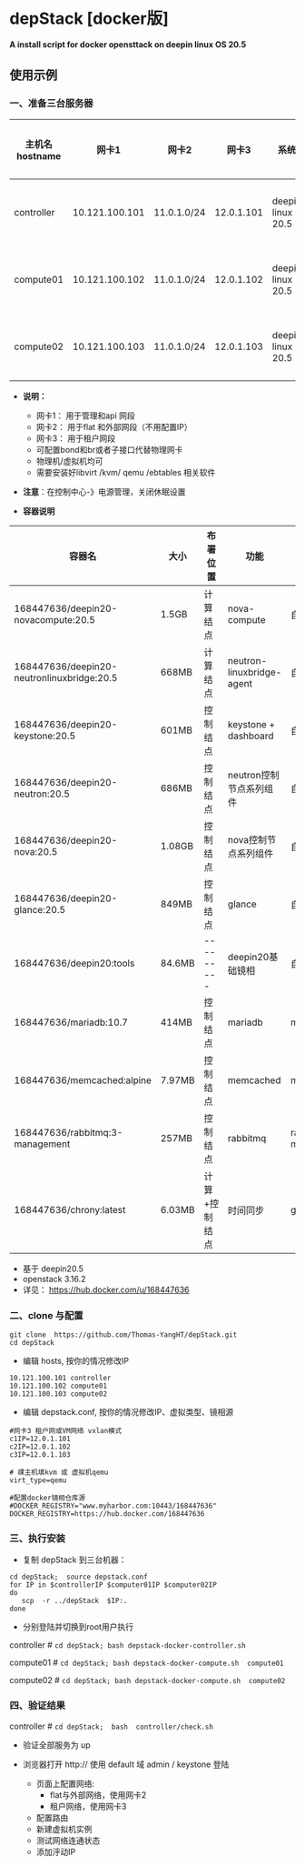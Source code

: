 # depStack [docker版]

**A  install script  for  docker opensttack  on deepin linux OS  20.5**

## 使用示例

### 一、准备三台服务器

| 主机名 hostname | 网卡1          | 网卡2       | 网卡3      | 系统              | 建议配置  |
| --------------- | -------------- | ----------- | ---------- | ----------------- | --------- |
| controller      | 10.121.100.101 | 11.0.1.0/24 | 12.0.1.101 | deepin linux 20.5 | 2核8G以上 |
| compute01       | 10.121.100.102 | 11.0.1.0/24 | 12.0.1.102 | deepin linux 20.5 | 2核8G以上 |
| compute02       | 10.121.100.103 | 11.0.1.0/24 | 12.0.1.103 | deepin linux 20.5 | 2核8G以上 |

- **说明：**
  - 网卡1： 用于管理和api 网段
  - 网卡2： 用于flat 和外部网段（不用配置IP）
  - 网卡3： 用于租户网段
  - 可配置bond和br或者子接口代替物理网卡
  - 物理机/虚拟机均可
  - 需要安装好libvirt /kvm/ qemu /ebtables 相关软件

- **注意**：在控制中心-》电源管理，关闭休眠设置
- **容器说明**

| 容器名                                     | 大小   | 布署位置      | 功能                      | 来源                  |
| ------------------------------------------ | ------ | ------------- | ------------------------- | --------------------- |
| 168447636/deepin20-novacompute:20.5        | 1.5GB  | 计算结点      | nova-compute              | 自编                  |
| 168447636/deepin20-neutronlinuxbridge:20.5 | 668MB  | 计算结点      | neutron-linuxbridge-agent | 自编                  |
| 168447636/deepin20-keystone:20.5           | 601MB  | 控制结点      | keystone + dashboard      | 自编                  |
| 168447636/deepin20-neutron:20.5            | 686MB  | 控制结点      | neutron控制节点系列组件   | 自编                  |
| 168447636/deepin20-nova:20.5               | 1.08GB | 控制结点      | nova控制节点系列组件      | 自编                  |
| 168447636/deepin20-glance:20.5             | 849MB  | 控制结点      | glance                    | 自编                  |
| 168447636/deepin20:tools                   | 84.6MB | ---------     | deepin20基础镜相          | 自编                  |
| 168447636/mariadb:10.7                     | 414MB  | 控制结点      | mariadb                   | mariadb:10.7          |
| 168447636/memcached:alpine                 | 7.97MB | 控制结点      | memcached                 | memcached:alpine      |
| 168447636/rabbitmq:3-management            | 257MB  | 控制结点      | rabbitmq                  | rabbitmq:3-management |
| 168447636/chrony:latest                    | 6.03MB | 计算+控制结点 | 时间同步                  | geoffh1977/chrony     |

- 基于 deepin20.5
- openstack 3.16.2
- 详见： https://hub.docker.com/u/168447636

### 二、clone 与配置

```shell
git clone  https://github.com/Thomas-YangHT/depStack.git
cd depStack
```

- 编辑 hosts,  按你的情况修改IP

```
10.121.100.101 controller
10.121.100.102 compute01
10.121.100.103 compute02
```

- 编辑  depstack.conf,  按你的情况修改IP、虚拟类型、镜相源

```
#网卡3 租户网或VM网络 vxlan模式
c1IP=12.0.1.101
c2IP=12.0.1.102
c3IP=12.0.1.103

# 祼主机填kvm 或 虚拟机qemu
virt_type=qemu  

#配置docker镜相仓库源
#DOCKER_REGISTRY="www.myharbor.com:10443/168447636"
DOCKER_REGISTRY=https://hub.docker.com/168447636
```

### 三、执行安装

- 复制 depStack 到三台机器：

```
cd depStack;  source depstack.conf
for IP in $controllerIP $computer01IP $computer02IP 
do
   scp  -r ../depStack  $IP:.
done
```

- 分别登陆并切换到root用户执行

controller    # `cd depStack; bash depstack-docker-controller.sh`

compute01 # `cd depStack; bash depstack-docker-compute.sh  compute01`

compute02 # `cd depStack; bash depstack-docker-compute.sh  compute02`

### 四、验证结果

controller #  `cd depStack;  bash  controller/check.sh` 

- 验证全部服务为 up

- 浏览器打开 http://<controllerIP>  使用 default 域 admin / keystone 登陆
  - 页面上配置网络:   
    - flat与外部网络，使用网卡2
    - 租户网络，使用网卡3
  - 配置路由
  - 新建虚拟机实例
  - 测试网络连通状态
  - 添加泘动IP




